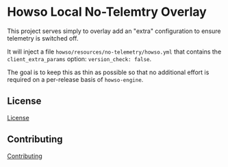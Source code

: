 # Howso Local No-Telemtry Overlay

This project serves simply to overlay add an "extra" configuration to ensure
telemetry is switched off.

It will inject a file `howso/resources/no-telemetry/howso.yml` that contains
the `client_extra_params` option: `version_check: false`.

The goal is to keep this as thin as possible so that no additional effort is
required on a per-release basis of `howso-engine`.

## License

[License](LICENSE.txt)

## Contributing

[Contributing](CONTRIBUTING.md)

